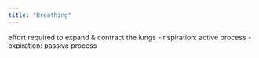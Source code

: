 ```yaml
---
title: "Breathing"
---
```

effort required to expand &amp; contract the lungs
-inspiration: active process
-expiration: passive process

